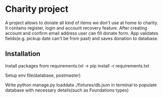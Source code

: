 # Charity project

A project allows to donate all kind of items we don't use at home to charity.
It contains register, login and account recovery feature. After creating account 
and confirm email address user can fill donate form. App validates fields(e.g. 
pickup date can't be from past) and saves donation to database.


## Installation

Install packages from requirements.txt -> pip install -r requirements.txt

Setup env file(database, postmaster)

Write python manage.py loaddata ./fixtures/db.json in 
terminal to populate database with necessary details(such as Foundations types)